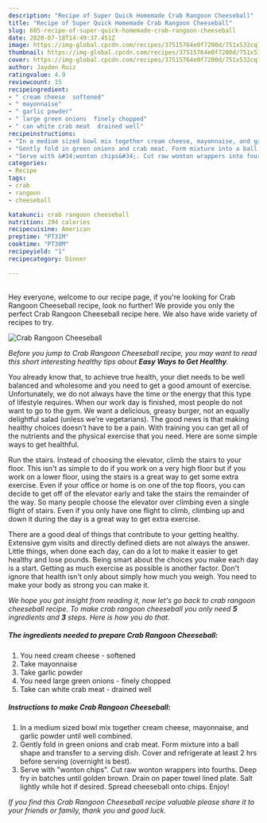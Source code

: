 ```yaml
---
description: "Recipe of Super Quick Homemade Crab Rangoon Cheeseball"
title: "Recipe of Super Quick Homemade Crab Rangoon Cheeseball"
slug: 605-recipe-of-super-quick-homemade-crab-rangoon-cheeseball
date: 2020-07-18T14:49:37.451Z
image: https://img-global.cpcdn.com/recipes/37515764e0f7200d/751x532cq70/crab-rangoon-cheeseball-recipe-main-photo.jpg
thumbnail: https://img-global.cpcdn.com/recipes/37515764e0f7200d/751x532cq70/crab-rangoon-cheeseball-recipe-main-photo.jpg
cover: https://img-global.cpcdn.com/recipes/37515764e0f7200d/751x532cq70/crab-rangoon-cheeseball-recipe-main-photo.jpg
author: Jayden Ruiz
ratingvalue: 4.9
reviewcount: 15
recipeingredient:
- " cream cheese  softened"
- " mayonnaise"
- " garlic powder"
- " large green onions  finely chopped"
- " can white crab meat  drained well"
recipeinstructions:
- "In a medium sized bowl mix together cream cheese, mayonnaise, and garlic powder until well combined."
- "Gently fold in green onions and crab meat. Form mixture into a ball shape and transfer to a serving dish. Cover and refrigerate at least 2 hrs before serving (overnight is best)."
- "Serve with &#34;wonton chips&#34;. Cut raw wonton wrappers into fourths. Deep fry in batches until golden brown. Drain on paper towel lined plate. Salt lightly while hot if desired. Spread cheeseball onto chips. Enjoy!"
categories:
- Recipe
tags:
- crab
- rangoon
- cheeseball

katakunci: crab rangoon cheeseball 
nutrition: 294 calories
recipecuisine: American
preptime: "PT31M"
cooktime: "PT30M"
recipeyield: "1"
recipecategory: Dinner

---
```

<br>
Hey everyone, welcome to our recipe page, if you're looking for Crab Rangoon Cheeseball recipe, look no further! We provide you only the perfect Crab Rangoon Cheeseball recipe here. We also have wide variety of recipes to try.
<br>


![Crab Rangoon Cheeseball](https://img-global.cpcdn.com/recipes/37515764e0f7200d/751x532cq70/crab-rangoon-cheeseball-recipe-main-photo.jpg)

<i>Before you jump to Crab Rangoon Cheeseball recipe, you may want to read this short interesting healthy tips about <strong>Easy Ways to Get Healthy</strong>.</i>

You already know that, to achieve true health, your diet needs to be well balanced and wholesome and you need to get a good amount of exercise. Unfortunately, we do not always have the time or the energy that this type of lifestyle requires. When our work day is finished, most people do not want to go to the gym. We want a delicious, greasy burger, not an equally delightful salad (unless we’re vegetarians). The good news is that making healthy choices doesn’t have to be a pain. With training you can get all of the nutrients and the physical exercise that you need. Here are some simple ways to get healthful.

Run the stairs. Instead of choosing the elevator, climb the stairs to your floor. This isn't as simple to do if you work on a very high floor but if you work on a lower floor, using the stairs is a great way to get some extra exercise. Even if your office or home is on one of the top floors, you can decide to get off of the elevator early and take the stairs the remainder of the way. So many people choose the elevator over climbing even a single flight of stairs. Even if you only have one flight to climb, climbing up and down it during the day is a great way to get extra exercise. 

There are a good deal of things that contribute to your getting healthy. Extensive gym visits and directly defined diets are not always the answer. Little things, when done each day, can do a lot to make it easier to get healthy and lose pounds. Being smart about the choices you make each day is a start. Getting as much exercise as possible is another factor. Don't ignore that health isn't only about simply how much you weigh. You need to make your body as strong you can make it. 


<i>We hope you got insight from reading it, now let's go back to crab rangoon cheeseball recipe. To make crab rangoon cheeseball you only need <strong>5</strong> ingredients and <strong>3</strong> steps. Here is how you do that.
</i>

##### The ingredients needed to prepare Crab Rangoon Cheeseball:

1. You need  cream cheese - softened
1. Take  mayonnaise
1. Take  garlic powder
1. You need  large green onions - finely chopped
1. Take  can white crab meat - drained well


##### Instructions to make Crab Rangoon Cheeseball:

1. In a medium sized bowl mix together cream cheese, mayonnaise, and garlic powder until well combined.
1. Gently fold in green onions and crab meat. Form mixture into a ball shape and transfer to a serving dish. Cover and refrigerate at least 2 hrs before serving (overnight is best).
1. Serve with &#34;wonton chips&#34;. Cut raw wonton wrappers into fourths. Deep fry in batches until golden brown. Drain on paper towel lined plate. Salt lightly while hot if desired. Spread cheeseball onto chips. Enjoy!


<i>If you find this Crab Rangoon Cheeseball recipe valuable please share it to your friends or family, thank you and good luck.</i>
